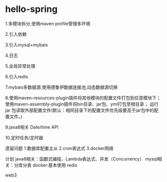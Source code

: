 # hello-spring

1.多模块拆分,使用maven profile管理多环境

2.引入依赖

3.引入mysql+mybais

4.日志

5.全局异常处理

6.引入redis

7.mybais多数据源,使用德鲁伊数据连接池,动态数据源切换

8.使用maven-resources-plugin插件将其他模块的配置文件打包到任意模块下；
使用maven-assembly-plugin插件将bin目录、jar包、yml打包至根目录；
运行 jar 包读取外部配置文件(默认：相同目录下的配置文件优先级要高于jar包中的配置文件。)

9.java8相关 Date/time API

10.定时任务/定时器

遗留问题
1.数据库配置主从
2.cron表达式
3.docker网络

计划
java8相关：函数式编程、Lambda表达式、并发（Concurrency）
mysql相关：分库分表
docker:基本使用
redis

web3
